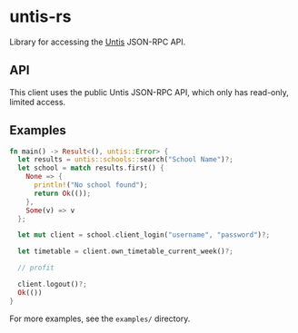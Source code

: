 # untis-rs

Library for accessing the [Untis](https://www.untis.at) JSON-RPC API.

## API

This client uses the public Untis JSON-RPC API, which only has read-only, limited access.

## Examples

```rust
fn main() -> Result<(), untis::Error> {
  let results = untis::schools::search("School Name")?;
  let school = match results.first() {
    None => {
      println!("No school found");
      return Ok(());
    },
    Some(v) => v
  };

  let mut client = school.client_login("username", "password")?;

  let timetable = client.own_timetable_current_week()?;

  // profit

  client.logout()?;
  Ok(())
}
```

For more examples, see the `examples/` directory.
